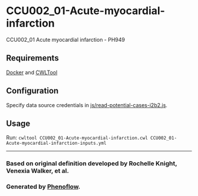 # CCU002_01-Acute-myocardial-infarction

CCU002_01 Acute myocardial infarction - PH949

## Requirements

[Docker](https://docs.docker.com/install/) and [CWLTool](https://github.com/common-workflow-language/cwltool#install)

## Configuration

Specify data source credentials in [js/read-potential-cases-i2b2.js](js/read-potential-cases-i2b2.js).

## Usage

Run: `cwltool CCU002_01-Acute-myocardial-infarction.cwl CCU002_01-Acute-myocardial-infarction-inputs.yml`

***

### Based on original definition developed by Rochelle Knight, Venexia Walker, et al.
### Generated by [Phenoflow](https://kclhi.org/phenoflow).
